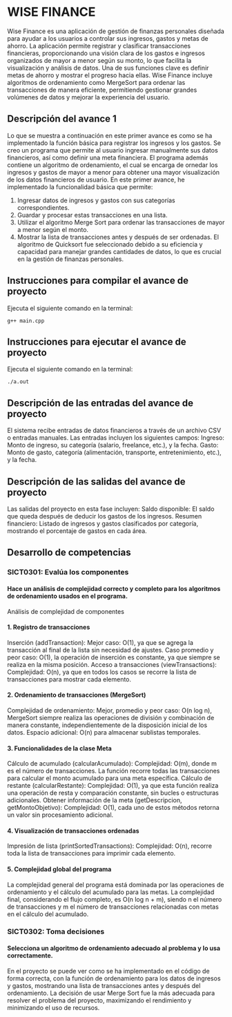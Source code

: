 # WISE FINANCE
Wise Finance es una aplicación de gestión de finanzas personales diseñada para ayudar a los usuarios a controlar sus ingresos, gastos y metas de ahorro. La aplicación permite registrar y clasificar transacciones financieras, proporcionando una visión clara de los gastos e ingresos organizados de mayor a menor según su monto, lo que facilita la visualización y análisis de datos. Una de sus funciones clave es definir metas de ahorro y mostrar el progreso hacia ellas. Wise Finance incluye algoritmos de ordenamiento como MergeSort para ordenar las transacciones de manera eficiente, permitiendo gestionar grandes volúmenes de datos y mejorar la experiencia del usuario.

## Descripción del avance 1
Lo que se muestra a continuación en este primer avance es como se ha implementado la función básica para registrar los ingresos y los gastos. Se creo un programa que permite al usuario ingresar manualmente sus datos financieros, así como definir una meta financiera. El programa además contiene un algoritmo de ordenamiento, el cual se encarga de ornedar los ingresos y gastos de mayor a menor para obtener una mayor visualización de los datos financieros de usuario. 
En este primer avance, he implementado la funcionalidad básica que permite:
1. Ingresar datos de ingresos y gastos con sus categorías correspondientes.
2. Guardar y procesar estas transacciones en una lista.
3. Utilizar el algoritmo Merge Sort para ordenar las transacciones de mayor a menor según el monto.
4. Mostrar la lista de transacciones antes y después de ser ordenadas.
El algoritmo de Quicksort fue seleccionado debido a su eficiencia y capacidad para manejar grandes cantidades de datos, lo que es crucial en la gestión de finanzas personales.

## Instrucciones para compilar el avance de proyecto
Ejecuta el siguiente comando en la terminal:

`g++ main.cpp`

## Instrucciones para ejecutar el avance de proyecto
Ejecuta el siguiente comando en la terminal:

`./a.out`

## Descripción de las entradas del avance de proyecto
El sistema recibe entradas de datos financieros a través de un archivo CSV o entradas manuales. Las entradas incluyen los siguientes campos:
Ingreso: Monto de ingreso, su categoría (salario, freelance, etc.), y la fecha.
Gasto: Monto de gasto, categoría (alimentación, transporte, entretenimiento, etc.), y la fecha.

## Descripción de las salidas del avance de proyecto
Las salidas del proyecto en esta fase incluyen:
Saldo disponible: El saldo que queda después de deducir los gastos de los ingresos.
Resumen financiero: Listado de ingresos y gastos clasificados por categoría, mostrando el porcentaje de gastos en cada área.

## Desarrollo de competencias

### SICT0301: Evalúa los componentes
#### Hace un análisis de complejidad correcto y completo para los algoritmos de ordenamiento usados en el programa.
Análisis de complejidad de componentes
#### 1.	Registro de transacciones
Inserción (addTransaction):
Mejor caso: O(1), ya que se agrega la transacción al final de la lista sin necesidad de ajustes.
Caso promedio y peor caso: O(1), la operación de inserción es constante, ya que siempre se realiza en la misma posición.
Acceso a transacciones (viewTransactions):
Complejidad: O(n), ya que en todos los casos se recorre la lista de transacciones para mostrar cada elemento.
#### 2.	Ordenamiento de transacciones (MergeSort)
Complejidad de ordenamiento:
Mejor, promedio y peor caso: O(n log n), MergeSort siempre realiza las operaciones de división y combinación de manera constante, independientemente de la disposición inicial de los datos.
Espacio adicional: O(n) para almacenar sublistas temporales.
#### 3.	Funcionalidades de la clase Meta
Cálculo de acumulado (calcularAcumulado):
Complejidad: O(m), donde m es el número de transacciones. La función recorre todas las transacciones para calcular el monto acumulado para una meta específica.
Cálculo de restante (calcularRestante):
Complejidad: O(1), ya que esta función realiza una operación de resta y comparación constante, sin bucles o estructuras adicionales.
Obtener información de la meta (getDescripcion, getMontoObjetivo):
Complejidad: O(1), cada uno de estos métodos retorna un valor sin procesamiento adicional.
#### 4.	Visualización de transacciones ordenadas
Impresión de lista (printSortedTransactions):
Complejidad: O(n), recorre toda la lista de transacciones para imprimir cada elemento.
#### 5.	Complejidad global del programa
La complejidad general del programa está dominada por las operaciones de ordenamiento y el cálculo del acumulado para las metas. La complejidad final, considerando el flujo completo, es O(n log n + m), siendo n el número de transacciones y m el número de transacciones relacionadas con metas en el cálculo del acumulado.


### SICT0302: Toma decisiones
#### Selecciona un algoritmo de ordenamiento adecuado al problema y lo usa correctamente.
En el proyecto se puede ver como se ha implementado en el código de forma correcta, con la función de ordenamiento para los datos de ingresos y gastos, mostrando una lista de transacciones antes y después del ordenamiento. La decisión de usar Merge Sort fue la más adecuada para resolver el problema del proyecto, maximizando el rendimiento y minimizando el uso de recursos.
